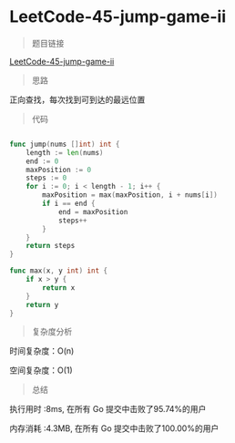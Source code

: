 # LeetCode-45-jump-game-ii

>题目链接

[LeetCode-45-jump-game-ii](https://leetcode-cn.com/problems/jump-game-ii/)

>思路

正向查找，每次找到可到达的最远位置

>代码

```go

func jump(nums []int) int {
    length := len(nums)
    end := 0
    maxPosition := 0
    steps := 0
    for i := 0; i < length - 1; i++ {
        maxPosition = max(maxPosition, i + nums[i])
        if i == end {
            end = maxPosition
            steps++
        }
    }
    return steps
}

func max(x, y int) int {
    if x > y {
        return x
    }
    return y
}


```

>复杂度分析

时间复杂度：O(n)

空间复杂度：O(1)

>总结

执行用时 :8ms, 在所有 Go 提交中击败了95.74%的用户

内存消耗 :4.3MB, 在所有 Go 提交中击败了100.00%的用户
